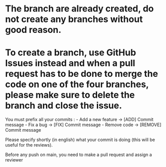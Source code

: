 # The branch are already created, do not create any branches without good reason.

# To create a branch, use GitHub Issues instead and when a pull request has to be done to merge the code on one of the four branches, please make sure to delete the branch and close the issue.

You must prefix all your commits :
    - Add a new feature -> [ADD] Commit message
    - Fix a bug -> [FIX] Commit message
    - Remove code -> [REMOVE] Commit message

Please specify shortly (in english) what your commit is doing (this will be useful for the reviews).

Before any push on main, you need to make a pull request and assign a reviewer

